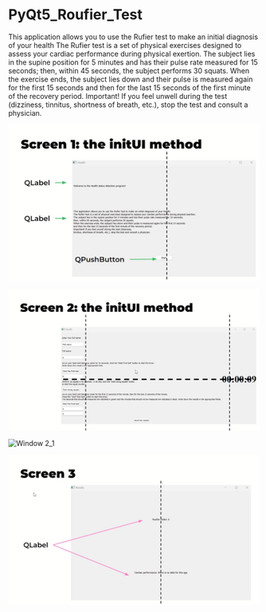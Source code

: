 # PyQt5_Roufier_Test
This application allows you to use the Rufier test to make an initial diagnosis of your health
The Rufier test is a set of physical exercises designed to assess your cardiac performance during physical exertion.
The subject lies in the supine position for 5 minutes and has their pulse rate measured for 15 seconds;
then, within 45 seconds, the subject performs 30 squats.
When the exercise ends, the subject lies down and their pulse is measured again for the first 15 seconds
and then for the last 15 seconds of the first minute of the recovery period.
Important! If you feel unwell during the test (dizziness, tinnitus, shortness of breath, etc.), 
stop the test and consult a physician.

![Window 1](win1.jpg)

![Window 2](win2.jpg)

![Window 2_1](win2_1.jpg)

![Window 3](win3.jpg)
